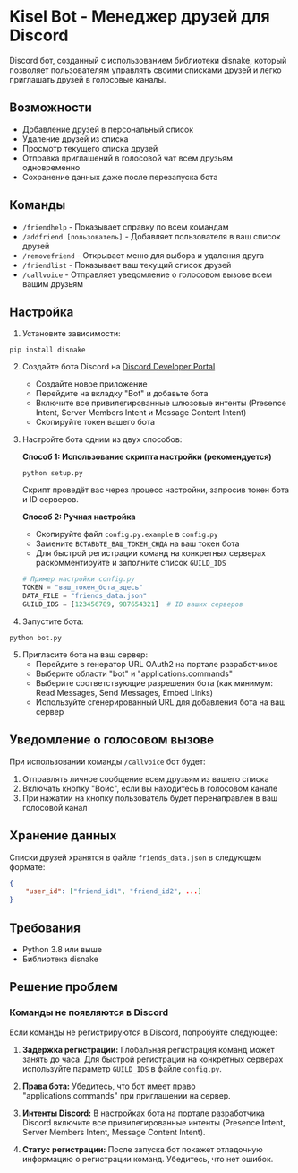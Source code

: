 # Kisel Bot - Менеджер друзей для Discord

Discord бот, созданный с использованием библиотеки disnake, который позволяет пользователям управлять своими списками друзей и легко приглашать друзей в голосовые каналы.

## Возможности

- Добавление друзей в персональный список
- Удаление друзей из списка
- Просмотр текущего списка друзей
- Отправка приглашений в голосовой чат всем друзьям одновременно
- Сохранение данных даже после перезапуска бота

## Команды

- `/friendhelp` - Показывает справку по всем командам
- `/addfriend [пользователь]` - Добавляет пользователя в ваш список друзей
- `/removefriend` - Открывает меню для выбора и удаления друга
- `/friendlist` - Показывает ваш текущий список друзей
- `/callvoice` - Отправляет уведомление о голосовом вызове всем вашим друзьям

## Настройка

1. Установите зависимости:
```
pip install disnake
```

2. Создайте бота Discord на [Discord Developer Portal](https://discord.com/developers/applications)
   - Создайте новое приложение
   - Перейдите на вкладку "Bot" и добавьте бота
   - Включите все привилегированные шлюзовые интенты (Presence Intent, Server Members Intent и Message Content Intent)
   - Скопируйте токен вашего бота

3. Настройте бота одним из двух способов:

   **Способ 1: Использование скрипта настройки (рекомендуется)**
   ```
   python setup.py
   ```
   Скрипт проведёт вас через процесс настройки, запросив токен бота и ID серверов.

   **Способ 2: Ручная настройка**
   - Скопируйте файл `config.py.example` в `config.py`
   - Замените `ВСТАВЬТЕ_ВАШ_ТОКЕН_СЮДА` на ваш токен бота
   - Для быстрой регистрации команд на конкретных серверах раскомментируйте и заполните список `GUILD_IDS`
   ```python
   # Пример настройки config.py
   TOKEN = "ваш_токен_бота_здесь"
   DATA_FILE = "friends_data.json"
   GUILD_IDS = [123456789, 987654321]  # ID ваших серверов
   ```

4. Запустите бота:
```
python bot.py
```

5. Пригласите бота на ваш сервер:
   - Перейдите в генератор URL OAuth2 на портале разработчиков
   - Выберите области "bot" и "applications.commands"
   - Выберите соответствующие разрешения бота (как минимум: Read Messages, Send Messages, Embed Links)
   - Используйте сгенерированный URL для добавления бота на ваш сервер

## Уведомление о голосовом вызове

При использовании команды `/callvoice` бот будет:
1. Отправлять личное сообщение всем друзьям из вашего списка
2. Включать кнопку "Войс", если вы находитесь в голосовом канале
3. При нажатии на кнопку пользователь будет перенаправлен в ваш голосовой канал

## Хранение данных

Списки друзей хранятся в файле `friends_data.json` в следующем формате:
```json
{
    "user_id": ["friend_id1", "friend_id2", ...]
}
```

## Требования

- Python 3.8 или выше
- Библиотека disnake

## Решение проблем

### Команды не появляются в Discord

Если команды не регистрируются в Discord, попробуйте следующее:

1. **Задержка регистрации:** Глобальная регистрация команд может занять до часа. Для быстрой регистрации на конкретных серверах используйте параметр `GUILD_IDS` в файле `config.py`.

2. **Права бота:** Убедитесь, что бот имеет право "applications.commands" при приглашении на сервер.

3. **Интенты Discord:** В настройках бота на портале разработчика Discord включите все привилегированные интенты (Presence Intent, Server Members Intent, Message Content Intent).

4. **Статус регистрации:** После запуска бот покажет отладочную информацию о регистрации команд. Убедитесь, что нет ошибок. 